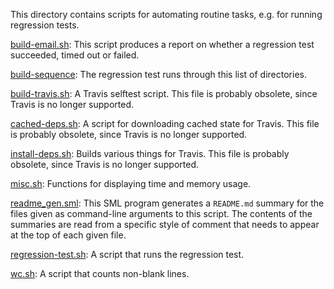 This directory contains scripts for automating routine tasks, e.g. for
running regression tests.

[build-email.sh](build-email.sh): 
This script produces a report on whether a regression test
succeeded, timed out or failed.

[build-sequence](build-sequence): 
The regression test runs through this list of directories.

[build-travis.sh](build-travis.sh): 
A Travis selftest script. This file is probably obsolete, since
Travis is no longer supported.

[cached-deps.sh](cached-deps.sh): 
A script for downloading cached state for Travis. This file is
probably obsolete, since Travis is no longer supported.

[install-deps.sh](install-deps.sh): 
Builds various things for Travis. This file is probably obsolete,
since Travis is no longer supported.

[misc.sh](misc.sh): 
Functions for displaying time and memory usage.

[readme_gen.sml](readme_gen.sml): 
This SML program generates a `README.md` summary for the files
given as command-line arguments to this script. The contents of the
summaries are read from a specific style of comment that needs to
appear at the top of each given file.

[regression-test.sh](regression-test.sh): 
A script that runs the regression test.

[wc.sh](wc.sh): 
A script that counts non-blank lines.
